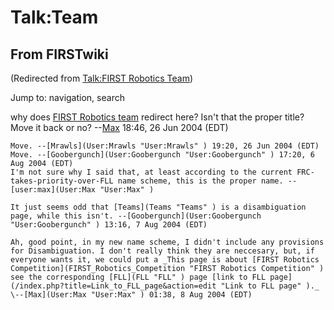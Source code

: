 # Talk:Team

## From FIRSTwiki

(Redirected from [Talk:FIRST Robotics Team](/index.php?title=Talk:FIRST_Robotics_Team&redirect=no "Talk:FIRST
Robotics Team"))

Jump to: navigation, search

why does [FIRST Robotics team](FIRST_Robotics_team "FIRST Robotics
team") redirect here? Isn't that the proper title? Move it back or no? --[Max](User:Max "User:Max") 18:46, 26 Jun 2004 (EDT)

```
Move. --[Mrawls](User:Mrawls "User:Mrawls" ) 19:20, 26 Jun 2004 (EDT) 
Move. --[Goobergunch](User:Goobergunch "User:Goobergunch" ) 17:20, 6 Aug 2004 (EDT) 
I'm not sure why I said that, at least according to the current FRC-takes-priority-over-FLL name scheme, this is the proper name. --[user:max](User:Max "User:Max" )

It just seems odd that [Teams](Teams "Teams" ) is a disambiguation page, while this isn't. --[Goobergunch](User:Goobergunch "User:Goobergunch" ) 13:16, 7 Aug 2004 (EDT) 

Ah, good point, in my new name scheme, I didn't include any provisions for Disambiguation. I don't really think they are neccesary, but, if everyone wants it, we could put a _This page is about [FIRST Robotics Competition](FIRST_Robotics_Competition "FIRST Robotics Competition" ) see the corresponding [FLL](FLL "FLL" ) page [link to FLL page](/index.php?title=Link_to_FLL_page&action=edit "Link to FLL page" )._ \--[Max](User:Max "User:Max" ) 01:38, 8 Aug 2004 (EDT) 
```
